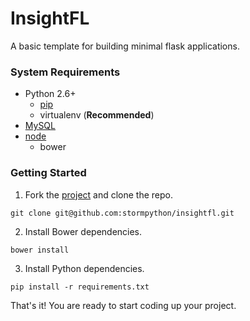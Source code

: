 # InsightFL
A basic template for building minimal flask applications.

### System Requirements

* Python 2.6+
  * <a href="http://pip.readthedocs.org/en/latest/index.html">pip</a>
  * virtualenv (**Recommended**)
* <a href="http://dev.mysql.com/downloads/mysql/">MySQL</a>
* <a href="http://nodejs.org/download/">node</a>
  * bower

### Getting Started

1. Fork the <a href="https://github.com/stormpython/insightfl/fork">project</a> and clone the repo.

  ```
  git clone git@github.com:stormpython/insightfl.git
  ```

2. Install Bower dependencies.

  ```
  bower install
  ```

3. Install Python dependencies.

  ```
  pip install -r requirements.txt
  ```

 That's it! You are ready to start coding up your project.

